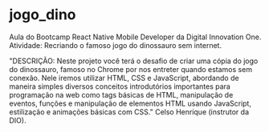 # jogo_dino
Aula do Bootcamp React Native Mobile Developer da Digital Innovation One. Atividade: Recriando o famoso jogo do dinossauro sem internet.

"DESCRIÇÃO:
Neste projeto você terá o desafio de criar uma cópia do jogo do dinossauro, famoso no Chrome por nos entreter quando estamos sem conexão. Nele iremos utilizar HTML, CSS e JavaScript, abordando de maneira simples diversos conceitos introdutórios importantes para programação na web como tags básicas de HTML, manipulação de eventos, funções e manipulação de elementos HTML usando JavaScript, estilização e animações básicas com CSS."
Celso Henrique (instrutor da DIO).
